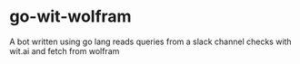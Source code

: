 # go-wit-wolfram
A bot written using go lang reads queries from a slack channel 
checks with wit.ai and fetch from wolfram 